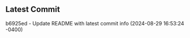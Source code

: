 
## Latest Commit
b6925ed - Update README with latest commit info (2024-08-29 16:53:24 -0400) <Yunxi-Zhou>
